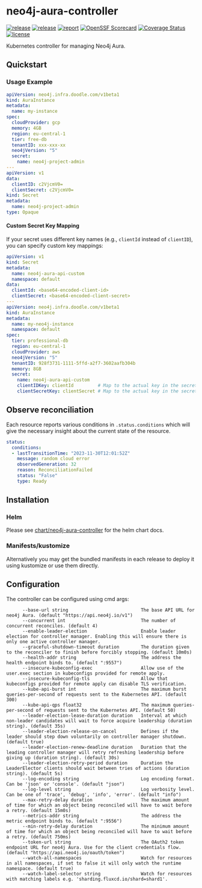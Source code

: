 # neo4j-aura-controller

[![release](https://img.shields.io/github/release/DoodleScheduling/neo4j-aura-controller/all.svg)](https://github.com/DoodleScheduling/neo4j-aura-controller/releases)
[![release](https://github.com/DoodleScheduling/neo4j-aura-controller/actions/workflows/release.yaml/badge.svg)](https://github.com/DoodleScheduling/neo4j-aura-controller/actions/workflows/release.yaml)
[![report](https://goreportcard.com/badge/github.com/DoodleScheduling/neo4j-aura-controller)](https://goreportcard.com/report/github.com/DoodleScheduling/neo4j-aura-controller)
[![OpenSSF Scorecard](https://api.securityscorecards.dev/projects/github.com/DoodleScheduling/neo4j-aura-controller/badge)](https://api.securityscorecards.dev/projects/github.com/DoodleScheduling/neo4j-aura-controller)
[![Coverage Status](https://coveralls.io/repos/github/DoodleScheduling/neo4j-aura-controller/badge.svg?branch=master)](https://coveralls.io/github/DoodleScheduling/neo4j-aura-controller?branch=master)
[![license](https://img.shields.io/github/license/DoodleScheduling/neo4j-aura-controller.svg)](https://github.com/DoodleScheduling/neo4j-aura-controller/blob/master/LICENSE)

Kubernetes controller for managing Neo4j Aura.

## Quickstart

### Usage Example

```yaml
apiVersion: neo4j.infra.doodle.com/v1beta1
kind: AuraInstance
metadata:
  name: my-instance
spec:
  cloudProvider: gcp
  memory: 4GB
  region: eu-central-1
  tier: free-db
  tenantID: xxx-xxx-xx
  neo4jVersion: "5"
  secret:
    name: neo4j-project-admin
---
apiVersion: v1
data:
  clientID: c2VjcmV0=
  clientSecret: c2VjcmV0=
kind: Secret
metadata:
  name: neo4j-project-admin
type: Opaque
```
#### Custom Secret Key Mapping

If your secret uses different key names (e.g., `clientId` instead of `clientID`), you can specify custom key mappings:

```yaml
apiVersion: v1
kind: Secret
metadata:
  name: neo4j-aura-api-custom
  namespace: default
data:
  clientId: <base64-encoded-client-id> 
  clientSecret: <base64-encoded-client-secret>
---
apiVersion: neo4j.infra.doodle.com/v1beta1
kind: AuraInstance
metadata:
  name: my-neo4j-instance
  namespace: default
spec:
  tier: professional-db
  region: eu-central-1
  cloudProvider: aws
  neo4jVersion: "5"
  tenantID: 928f3731-1111-5ffd-a2f7-3602aafb304b
  memory: 8GB
  secret:
    name: neo4j-aura-api-custom
    clientIDKey: clientId         # Map to the actual key in the secret
    clientSecretKey: clientSecret # Map to the actual key in the secret
```

## Observe reconciliation

Each resource reports various conditions in `.status.conditions` which will give the necessary insight about the 
current state of the resource.

```yaml
status:
  conditions:
  - lastTransitionTime: "2023-11-30T12:01:52Z"
    message: random cloud error
    observedGeneration: 32
    reason: ReconciliationFailed
    status: "False"
    type: Ready
```

## Installation

### Helm

Please see [chart/neo4j-aura-controller](https://github.com/DoodleScheduling/neo4j-aura-controller/tree/master/chart/neo4j-aura-controller) for the helm chart docs.

### Manifests/kustomize

Alternatively you may get the bundled manifests in each release to deploy it using kustomize or use them directly.

## Configuration
The controller can be configured using cmd args:
```
      --base-url string                           The base API URL for neo4j Aura. (default "https://api.neo4j.io/v1")
      --concurrent int                            The number of concurrent reconciles. (default 4)
      --enable-leader-election                    Enable leader election for controller manager. Enabling this will ensure there is only one active controller manager.
      --graceful-shutdown-timeout duration        The duration given to the reconciler to finish before forcibly stopping. (default 10m0s)
      --health-addr string                        The address the health endpoint binds to. (default ":9557")
      --insecure-kubeconfig-exec                  Allow use of the user.exec section in kubeconfigs provided for remote apply.
      --insecure-kubeconfig-tls                   Allow that kubeconfigs provided for remote apply can disable TLS verification.
      --kube-api-burst int                        The maximum burst queries-per-second of requests sent to the Kubernetes API. (default 300)
      --kube-api-qps float32                      The maximum queries-per-second of requests sent to the Kubernetes API. (default 50)
      --leader-election-lease-duration duration   Interval at which non-leader candidates will wait to force acquire leadership (duration string). (default 35s)
      --leader-election-release-on-cancel         Defines if the leader should step down voluntarily on controller manager shutdown. (default true)
      --leader-election-renew-deadline duration   Duration that the leading controller manager will retry refreshing leadership before giving up (duration string). (default 30s)
      --leader-election-retry-period duration     Duration the LeaderElector clients should wait between tries of actions (duration string). (default 5s)
      --log-encoding string                       Log encoding format. Can be 'json' or 'console'. (default "json")
      --log-level string                          Log verbosity level. Can be one of 'trace', 'debug', 'info', 'error'. (default "info")
      --max-retry-delay duration                  The maximum amount of time for which an object being reconciled will have to wait before a retry. (default 15m0s)
      --metrics-addr string                       The address the metric endpoint binds to. (default ":9556")
      --min-retry-delay duration                  The minimum amount of time for which an object being reconciled will have to wait before a retry. (default 750ms)
      --token-url string                          The OAuth2 token endpoint URL for neo4j Aura. Use for the client credentials flow. (default "https://api.neo4j.io/oauth/token")
      --watch-all-namespaces                      Watch for resources in all namespaces, if set to false it will only watch the runtime namespace. (default true)
      --watch-label-selector string               Watch for resources with matching labels e.g. 'sharding.fluxcd.io/shard=shard1'.
```
